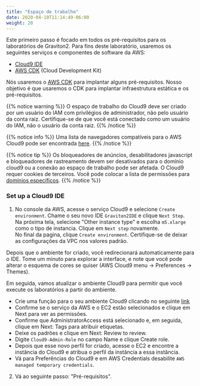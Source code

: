 ```yaml
---
title: "Espaço de trabalho"
date: 2020-04-10T11:14:49-06:00
weight: 20
---
```


Este primeiro passo é focado em todos os pré-requisitos para os laboratórios de Graviton2. Para fins deste laboratório, usaremos os seguintes serviços e componentes de software da AWS:
* [Cloud9 IDE](https://aws.amazon.com/cloud9/)
* [AWS CDK](https://docs.aws.amazon.com/cdk/latest/guide/home.html) (Cloud Development Kit)
  
Nós usaremos o [AWS CDK](https://docs.aws.amazon.com/cdk/latest/guide/home.html) para implantar alguns pré-requisitos. 
Nosso objetivo é que usaremos o CDK para implantar infraestrutura estática e os pré-requisitos.

{{% notice warning %}}
O espaço de trabalho do Cloud9 deve ser criado por um usuário do IAM com privilégios de administrador, não pelo usuário da conta raiz. Certifique-se de que você está conectado como um usuário do IAM, não o usuário da conta raiz.
{{% /notice %}}

{{% notice info %}}
Uma lista de navegadores compatíveis para o AWS Cloud9 pode ser encontrada [here]( https://docs.aws.amazon.com/cloud9/latest/user-guide/browsers.html).
{{% /notice %}}

{{% notice tip %}}
Os bloqueadores de anúncios, desabilitadores javascript e bloqueadores de rastreamento devem ser desativados para o domínio cloud9 ou a conexão ao espaço de trabalho pode ser afetada. O Cloud9 requer cookies de terceiros. Você pode colocar a lista de permissões para [domínios específicos]( https://docs.aws.amazon.com/cloud9/latest/user-guide/troubleshooting.html#troubleshooting-env-loading).
{{% /notice %}}

### Set up a Cloud9 IDE

1. No console da AWS, acesse o serviço Cloud9 e selecione `Create environment`.  Chame o seu novo IDE `Graviton2IDE` e clique `Next Step`.  
Na próxima tela, selecione "Other instance type" e escolha `m5.xlarge` como o tipo de instancia. Clique em `Next step` novamente.  
No final da pagina, clique `Create environment`.  Certifique-se de deixar as configurações da VPC nos valores padrão.

Depois que o ambiente for criado, você redirecionará automaticamente para o IDE. Tome um minuto para explorar a interface, e note que você pode alterar o esquema de cores se quiser (AWS Cloud9 menu -> Preferences -> Themes).

Em seguida, vamos atualizar o ambiente Cloud9 para permitir que você execute os laboratórios a partir do ambiente.

* Crie uma função para o seu ambiente Cloud9 clicando no seguinte [link](https://console.aws.amazon.com/iam/home#/roles$new?step=review&commonUseCase=EC2%2BEC2&selectedUseCase=EC2&policies=arn:aws:iam::aws:policy%2FAdministratorAccess)
* Confirme se o serviço da AWS e o EC2 estão selecionados e clique em Next para ver as permissões.
* Confirme que AdministratorAccess está selecionado e, em seguida, clique em Next: Tags para atribuir etiquetas.
* Deixe os padrões e clique em Next: Review to review.
* Digite `Cloud9-Admin-Role` no campo Name e clique Create role. 
* Depois que esse novo perfil for criado, acesse o EC2 e encontre a instância do Cloud9 e atribua o perfil da instância a essa instância.
* Vá para Preferências do Cloud9 e em AWS Credentials desabilite `AWS managed temporary credentials`.  


2. Vá ao seguinte passo: "Pré-requisitos".



